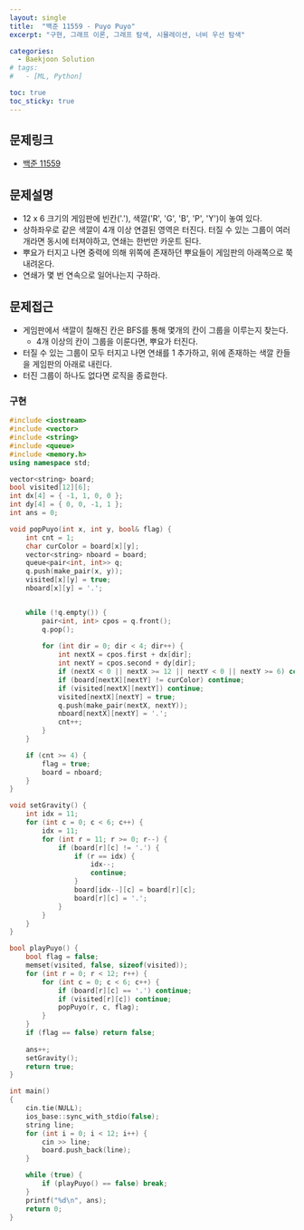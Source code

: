 ```yaml
---
layout: single
title:  "백준 11559 - Puyo Puyo"
excerpt: "구현, 그래프 이론, 그래프 탐색, 시뮬레이션, 너비 우선 탐색"

categories:
  - Baekjoon Solution
# tags:
#   - [ML, Python]

toc: true
toc_sticky: true
---
```


## 문제링크
- [백준 11559](https://www.acmicpc.net/problem/11559)

## 문제설명
- 12 x 6 크기의 게임판에 빈칸('.'), 색깔('R', 'G', 'B', 'P', 'Y')이 놓여 있다.
- 상하좌우로 같은 색깔이 4개 이상 연결된 영역은 터진다. 터질 수 있는 그룹이 여러 개라면 동시에 터져야하고, 연쇄는 한번만 카운트 된다.
- 뿌요가 터지고 나면 중력에 의해 위쪽에 존재하던 뿌요들이 게임판의 아래쪽으로 쭉 내려온다.
- 연쇄가 몇 번 연속으로 일어나는지 구하라.

## 문제접근
- 게임판에서 색깔이 칠해진 칸은 BFS를 통해 몇개의 칸이 그룹을 이루는지 찾는다.
    - 4개 이상의 칸이 그룹을 이룬다면, 뿌요가 터진다.
- 터질 수 있는 그룹이 모두 터지고 나면 연쇄를 1 추가하고, 위에 존재하는 색깔 칸들을 게임판의 아래로 내린다.
- 터진 그룹이 하나도 없다면 로직을 종료한다.

### 구현
```c++
#include <iostream>
#include <vector>
#include <string>
#include <queue>
#include <memory.h>
using namespace std;

vector<string> board;
bool visited[12][6];
int dx[4] = { -1, 1, 0, 0 };
int dy[4] = { 0, 0, -1, 1 };
int ans = 0;

void popPuyo(int x, int y, bool& flag) {
	int cnt = 1;
	char curColor = board[x][y];
	vector<string> nboard = board;
	queue<pair<int, int>> q;
	q.push(make_pair(x, y));
	visited[x][y] = true;
	nboard[x][y] = '.';


	while (!q.empty()) {
		pair<int, int> cpos = q.front();
		q.pop();
		
		for (int dir = 0; dir < 4; dir++) {
			int nextX = cpos.first + dx[dir];
			int nextY = cpos.second + dy[dir];
			if (nextX < 0 || nextX >= 12 || nextY < 0 || nextY >= 6) continue;
			if (board[nextX][nextY] != curColor) continue;
			if (visited[nextX][nextY]) continue;
			visited[nextX][nextY] = true;
			q.push(make_pair(nextX, nextY));
			nboard[nextX][nextY] = '.';
			cnt++;
		}
	}

	if (cnt >= 4) {
		flag = true;
		board = nboard;
	}
}

void setGravity() {
	int idx = 11;
	for (int c = 0; c < 6; c++) {
		idx = 11;
		for (int r = 11; r >= 0; r--) {
			if (board[r][c] != '.') {
				if (r == idx) {
					idx--;
					continue;
				}
				board[idx--][c] = board[r][c];
				board[r][c] = '.';
			}
		}
	}
}

bool playPuyo() {
	bool flag = false;
	memset(visited, false, sizeof(visited));
	for (int r = 0; r < 12; r++) {
		for (int c = 0; c < 6; c++) {
			if (board[r][c] == '.') continue;
			if (visited[r][c]) continue;
			popPuyo(r, c, flag);
		}
	}
	if (flag == false) return false;
	
	ans++;
	setGravity();
	return true;
}

int main()
{
	cin.tie(NULL);
	ios_base::sync_with_stdio(false);
	string line;
	for (int i = 0; i < 12; i++) {
		cin >> line;
		board.push_back(line);
	}

	while (true) {
		if (playPuyo() == false) break;
	}
	printf("%d\n", ans);
	return 0;
}
```

